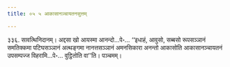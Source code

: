 ```yaml
---
title: ०५ ५ आकासानञ्चायतनसुत्तम्

---
```


३३६. सावत्थिनिदानम्। अद्दसा खो आयस्मा आनन्दो…पे॰… ‘‘इधाहं, आवुसो, सब्बसो रूपसञ्ञानं समतिक्कमा पटिघसञ्ञानं अत्थङ्गमा नानत्तसञ्ञानं अमनसिकारा अनन्तो आकासोति आकासानञ्चायतनं उपसम्पज्ज विहरामि…पे॰… वुट्ठितोति वा’’ति। पञ्चमम्।  

